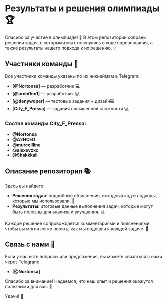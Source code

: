 # Результаты и решения олимпиады 🏆

Спасибо за участие в олимпиаде! 🎉 В этом репозитории собраны решения задач, с которыми мы столкнулись в ходе соревнования, а также результаты нашего подхода к их решению. 💡

## Участники команды 👥
Все участники команды указаны по их никнеймам в Telegram:

- **[@Nortonsa]** — разработчик 💻
- **[@archi1ec1]** — разработчик 💻
- **[@denywoper]** — тестовые задания + дизайн💻
- **[City_F_Pressa]** — задания повышенной сложности 💻

### Состав команды City_F_Pressa:

- **@Nortonsa**
- **@A2HCED**
- **@murcellline**
- **@alexeyzxc**
- **@Shakkkall**

## Описание репозитория 📚

Здесь вы найдете:

- **Решения задач**: подробные объяснения, исходный код и подходы, которые мы использовали. 📝
- **Результаты**: итоговые данные выполнения задач, которые могут быть полезны для анализа и улучшения. 📊

Каждое решение сопровождается комментариями и пояснениями, чтобы вы могли легко понять, как мы подошли к каждой задаче. 🤔

## Связь с нами 📲

Если у вас есть вопросы или предложения, вы можете связаться с нами через Telegram:
- **[@Nortonsa]**

Спасибо за внимание! Надеемся, что наш опыт и решения окажутся полезными для вас. 🌟

Удачи! 🚀
